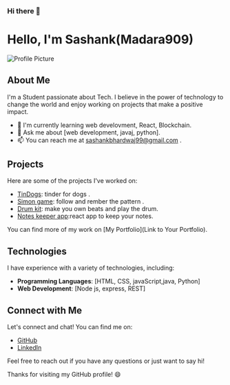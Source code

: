 ### Hi there 👋
# Hello, I'm Sashank(Madara909)

![Profile Picture](https://encrypted-tbn0.gstatic.com/images?q=tbn:ANd9GcRmtAYE2QYxlA4tXim7Bh3Hg6zex-qA3Y76nD8U5tCwUGNeKoXko6g21lYjx4pTY5PdqA8&usqp=CAU)

## About Me

I'm a Student passionate about Tech. I believe in the power of technology to change the world and enjoy working on projects that make a positive impact.

- 🌱 I'm currently learning web develovment, React, Blockchain. 
- 💬 Ask me about [web development, javaj, python].
- 📫 You can reach me at sashankbhardwaj99@gmail.com .

## Projects

Here are some of the projects I've worked on:

- [TinDogs](https://voluble-travesseiro-c01245.netlify.app): tinder for dogs .
- [Simon game](https://euphonious-brioche-d5081f.netlify.app): follow and rember the pattern .
- [Drum kit](https://eclectic-meringue-c65f3f.netlify.app): make you own beats and play the drum.
- [Notes keeper app](keeper-bak9jxz38-sashanks-projects-2ce6f8a5.vercel.app):react app to keep your notes.

You can find more of my work on [My Portfolio](Link to Your Portfolio).

## Technologies

I have experience with a variety of technologies, including:

- **Programming Languages**: [HTML, CSS, javaScript,java, Python]
- **Web Development**: [Node js, express, REST]
<!-- **Data Science**: [List of Data Science Tools]
- **DevOps**: [List of DevOps Tools]
- **Other**: [List of Other Technologies]-->

<!--## Blog

I occasionally write about topics that interest me. Check out some of my blog posts:

- [Blog Post 1 Name](Link to Blog Post 1): Brief description of the blog post.
- [Blog Post 2 Name](Link to Blog Post 2): Brief description of the blog post.
- [Blog Post 3 Name](Link to Blog Post 3): Brief description of the blog post.

You can find more of my writing on [My Blog](Link to Your Blog).-->

## Connect with Me

Let's connect and chat! You can find me on:

- [GitHub](https://github.com/Madara909)
- [LinkedIn](www.linkedin.com/in/sashank-bhardwaj-7aa4a8284)
<!-- [Twitter](Link to Your Twitter Profile)-->

Feel free to reach out if you have any questions or just want to say hi!

Thanks for visiting my GitHub profile! 😄
